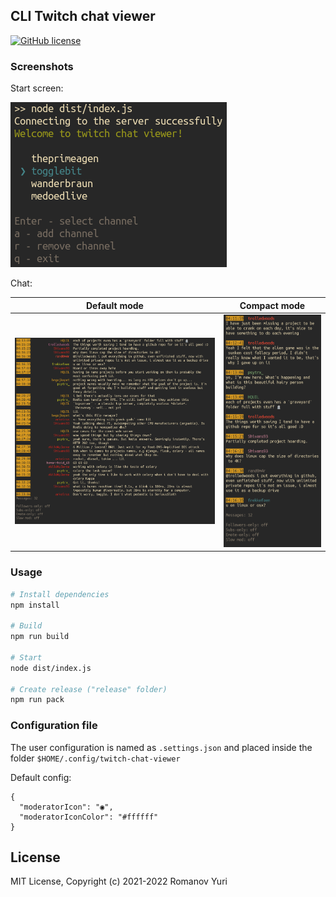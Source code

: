 ## CLI Twitch chat viewer

[![GitHub license](https://img.shields.io/github/license/darteil/twitch-chat-viewer?style=for-the-badge)](https://github.com/darteil/twitch-chat-viewer/blob/master/LICENSE.md)

### Screenshots

Start screen:

![](media/start_screen.png)

Chat:

|      Default mode      |      Compact mode      |
| :--------------------: | :--------------------: |
| ![](media/screen1.png) | ![](media/screen2.png) |

### Usage

```bash
# Install dependencies
npm install

# Build
npm run build

# Start
node dist/index.js

# Create release ("release" folder)
npm run pack
```

### Configuration file

The user configuration is named as `.settings.json` and placed inside the folder `$HOME/.config/twitch-chat-viewer`

Default config:

```jsonc
{
  "moderatorIcon": "◉",
  "moderatorIconColor": "#ffffff"
}
```

## License

MIT License, Copyright (c) 2021-2022 Romanov Yuri
